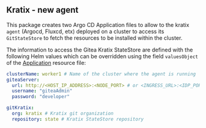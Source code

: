 ## Kratix - new agent

This package creates two Argo CD Application files to allow to the kratix `agent` (Argocd, Fluxcd, etx) deployed on a cluster to access its `GitStateStore`
to fetch the resources to be installed within the cluster.

The information to access the Gitea Kratix StateStore are defined with the following Helm values which can be overridden using the field `valuesObject` of the [Application](kratix-new-agent.yaml) resource file:
  
```yaml
clusterName: worker1 # Name of the cluster where the agent is running
giteaServer:
  url: http://<HOST_IP_ADDRESS>:<NODE_PORT> # or <INGRESS_URL>:<IDP_PORT> like : gitea.cnoe.localtest.me:8443
  username: "giteaAdmin"
  password: "developer"

gitKratix:
  org: kratix # Kratix git organization 
  repository: state # Kratix StateStore repository 
```